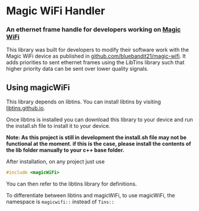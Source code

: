 # Magic WiFi Handler
### An ethernet frame handle for developers working on [Magic WiFi](https://github.com/bluebandit21/magic-wifi)

This library was built for developers to modify their software work with the Magic WiFi device as published in [github.com/bluebandit21/magic-wifi](https://github.com/bluebandit21/magic-wifi).
It adds priorities to sent ethernet frames using the LibTins library such that higher priority data can be sent
over lower quality signals.


## Using magicWiFi
This library depends on libtins. You can install libtins by visiting [libtins.github.io](http://libtins.github.io/).

Once libtins is installed you can download this library to your device and run the install.sh file to install it to your device.

**Note: As this project is still in development the install.sh file may not be functional at the moment.
if this is the case, please install the contents of the lib folder manually to your c++ base folder.**

After installation, on any project just use
```cpp
#include <magicWiFi>
```
You can then refer to the libtins library for definitions.

To differentiate between libtins and magicWiFi, to use magicWiFi, the namespace is `magicwifi::` instead of `Tins::`